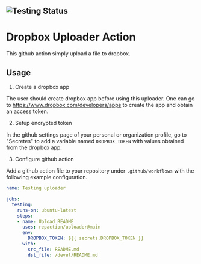 ![Testing Status](https://github.com/repaction/uploader/workflows/Testing%20uploader/badge.svg)
---

# Dropbox Uploader Action

This github action simply upload a file to dropbox.

## Usage

1. Create a dropbox app

The user should create dropbox app before using this uploader. One can
go to <https://www.dropbox.com/developers/apps> to create the app and
obtain an access token.

2. Setup encrypted token

In the github settings page of your personal or organization profile,
go to "Secretes" to add a variable named `DROPBOX_TOKEN` with values
obtained from the dropbox app.

3. Configure github action

Add a github action file to your repository under `.github/workflows`
with the following example configuration.

``` yaml
name: Testing uploader

jobs:
  testing:
    runs-on: ubuntu-latest
    steps:
    - name: Upload README
      uses: repaction/uploader@main
      env:
        DROPBOX_TOKEN: ${{ secrets.DROPBOX_TOKEN }}
      with:
        src_file: README.md
        dst_file: /devel/README.md
```
